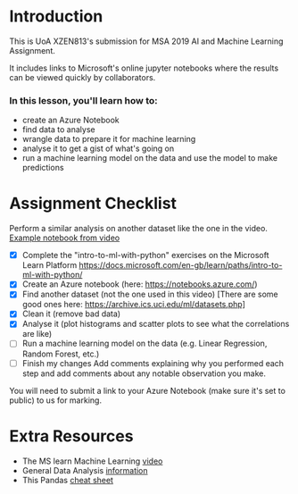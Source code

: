 # Introduction

This is UoA XZEN813's submission for MSA 2019 AI and Machine Learning Assignment.

It includes links to Microsoft's online jupyter notebooks where the results can be viewed quickly by collaborators.

### In this lesson, you'll learn how to:

- create an Azure Notebook
- find data to analyse
- wrangle data to prepare it for machine learning
- analyse it to get a gist of what's going on
- run a machine learning model on the data and use the model to make predictions

# Assignment Checklist

Perform a similar analysis on another dataset like the one in the video. [Example notebook from video](https://notebooks.azure.com/rivindu/projects/auto-mpg/html/auto-mpg.ipynb)

- [x] Complete the "intro-to-ml-with-python" exercises on the Microsoft Learn Platform https://docs.microsoft.com/en-gb/learn/paths/intro-to-ml-with-python/
- [x] Create an Azure notebook (here: https://notebooks.azure.com/)
- [x] Find another dataset (not the one used in this video) [There are some good ones here: https://archive.ics.uci.edu/ml/datasets.php]
- [x] Clean it (remove bad data)
- [x] Analyse it (plot histograms and scatter plots to see what the correlations are like)
- [ ] Run a machine learning model on the data
(e.g. Linear Regression, Random Forest, etc.)
- [ ] Finish my changes Add comments explaining why you performed each step and add comments about any notable observation you make.

You will need to submit a link to your Azure Notebook (make sure it's set to public) to us for marking.

# Extra Resources

- The MS learn Machine Learning [video](https://docs.microsoft.com/en-gb/learn/paths/intro-to-ml-with-python/)
- General Data Analysis [information](https://github.com/wesm/pydata-book)
- This Pandas [cheat sheet](https://pandas.pydata.org/Pandas_Cheat_Sheet.pdf) 

